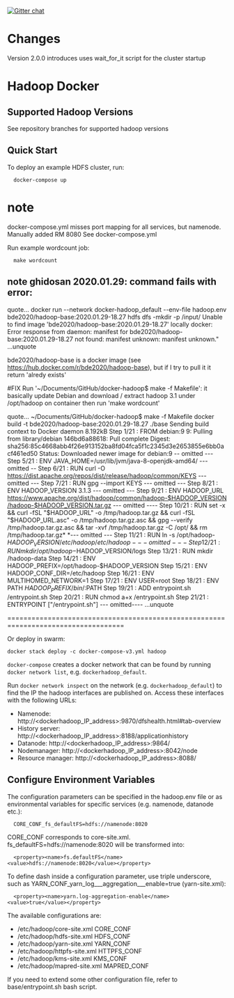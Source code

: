 [![Gitter chat](https://badges.gitter.im/gitterHQ/gitter.png)](https://gitter.im/big-data-europe/Lobby)

# Changes

Version 2.0.0 introduces uses wait_for_it script for the cluster startup

# Hadoop Docker

## Supported Hadoop Versions
See repository branches for supported hadoop versions

## Quick Start

To deploy an example HDFS cluster, run:
```
  docker-compose up
```

# note
docker-compose.yml misses port mapping for all services, but namenode. Manually added RM 8080
See docker-compose.yml



Run example wordcount job:
```
  make wordcount
```
## note ghidosan 2020.01.29: command fails with error:
quote... docker run --network docker-hadoop_default --env-file hadoop.env bde2020/hadoop-base:2020.01.29-18.27 hdfs dfs -mkdir -p /input/
Unable to find image 'bde2020/hadoop-base:2020.01.29-18.27' locally
docker: Error response from daemon: manifest for bde2020/hadoop-base:2020.01.29-18.27 not found: manifest unknown: manifest unknown." ...unquote

bde2020/hadoop-base is a docker image (see https://hub.docker.com/r/bde2020/hadoop-base), but if I try to pull it it return 'alredy exists'

#FIX
Run '~/Documents/GitHub/docker-hadoop$ make -f Makefile': it basically update Debian and download / extract hadoop 3.1 under /opt/hadoop on container 
then run 'make wordcount'

quote...
~/Documents/GitHub/docker-hadoop$ make -f Makefile 
docker build -t bde2020/hadoop-base:2020.01.29-18.27 ./base
Sending build context to Docker daemon  8.192kB
Step 1/21 : FROM debian:9
9: Pulling from library/debian
146bd6a88618: Pull complete 
Digest: sha256:85c4668abb4f26e913152ba8fd04fca5f1c2345d3e2653855e6bb0acf461ed50
Status: Downloaded newer image for debian:9
-- omitted ---
Step 5/21 : ENV JAVA_HOME=/usr/lib/jvm/java-8-openjdk-amd64/
--- omitted --
Step 6/21 : RUN curl -O https://dist.apache.org/repos/dist/release/hadoop/common/KEYS
--- omitted ---
Step 7/21 : RUN gpg --import KEYS
--- omitted ---
Step 8/21 : ENV HADOOP_VERSION 3.1.3
--- omitted ---
Step 9/21 : ENV HADOOP_URL https://www.apache.org/dist/hadoop/common/hadoop-$HADOOP_VERSION/hadoop-$HADOOP_VERSION.tar.gz
--- omitted ----
Step 10/21 : RUN set -x     && curl -fSL "$HADOOP_URL" -o /tmp/hadoop.tar.gz     && curl -fSL "$HADOOP_URL.asc" -o /tmp/hadoop.tar.gz.asc     && gpg --verify /tmp/hadoop.tar.gz.asc     && tar -xvf /tmp/hadoop.tar.gz -C /opt/     && rm /tmp/hadoop.tar.gz*
*--- omitted ---
Step 11/21 : RUN ln -s /opt/hadoop-$HADOOP_VERSION/etc/hadoop /etc/hadoop
--- omitted ---
Step 12/21 : RUN mkdir /opt/hadoop-$HADOOP_VERSION/logs
Step 13/21 : RUN mkdir /hadoop-data
Step 14/21 : ENV HADOOP_PREFIX=/opt/hadoop-$HADOOP_VERSION
Step 15/21 : ENV HADOOP_CONF_DIR=/etc/hadoop
Step 16/21 : ENV MULTIHOMED_NETWORK=1
Step 17/21 : ENV USER=root
Step 18/21 : ENV PATH $HADOOP_PREFIX/bin/:$PATH
Step 19/21 : ADD entrypoint.sh /entrypoint.sh
Step 20/21 : RUN chmod a+x /entrypoint.sh
Step 21/21 : ENTRYPOINT ["/entrypoint.sh"]
--- omitted----
...unquote





















===================================================================================

Or deploy in swarm:
```
docker stack deploy -c docker-compose-v3.yml hadoop
```

`docker-compose` creates a docker network that can be found by running `docker network list`, e.g. `dockerhadoop_default`.

Run `docker network inspect` on the network (e.g. `dockerhadoop_default`) to find the IP the hadoop interfaces are published on. Access these interfaces with the following URLs:

* Namenode: http://<dockerhadoop_IP_address>:9870/dfshealth.html#tab-overview
* History server: http://<dockerhadoop_IP_address>:8188/applicationhistory
* Datanode: http://<dockerhadoop_IP_address>:9864/
* Nodemanager: http://<dockerhadoop_IP_address>:8042/node
* Resource manager: http://<dockerhadoop_IP_address>:8088/

## Configure Environment Variables

The configuration parameters can be specified in the hadoop.env file or as environmental variables for specific services (e.g. namenode, datanode etc.):
```
  CORE_CONF_fs_defaultFS=hdfs://namenode:8020
```

CORE_CONF corresponds to core-site.xml. fs_defaultFS=hdfs://namenode:8020 will be transformed into:
```
  <property><name>fs.defaultFS</name><value>hdfs://namenode:8020</value></property>
```
To define dash inside a configuration parameter, use triple underscore, such as YARN_CONF_yarn_log___aggregation___enable=true (yarn-site.xml):
```
  <property><name>yarn.log-aggregation-enable</name><value>true</value></property>
```

The available configurations are:
* /etc/hadoop/core-site.xml CORE_CONF
* /etc/hadoop/hdfs-site.xml HDFS_CONF
* /etc/hadoop/yarn-site.xml YARN_CONF
* /etc/hadoop/httpfs-site.xml HTTPFS_CONF
* /etc/hadoop/kms-site.xml KMS_CONF
* /etc/hadoop/mapred-site.xml  MAPRED_CONF

If you need to extend some other configuration file, refer to base/entrypoint.sh bash script.
